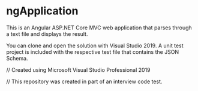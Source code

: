 # ngApplication



This is an Angular ASP.NET Core MVC web application that parses through a text file and displays the result.

You can clone and open the solution with Visual Studio 2019.
A unit test project is included with the respective test file that contains the JSON Schema.







// Created using Microsoft Visual Studio Professional 2019

// This repository was created in part of an interview code test.
